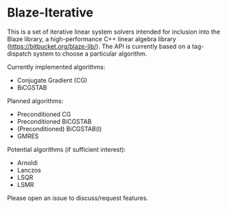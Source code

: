 Blaze-Iterative
===============

This is a set of iterative linear system solvers intended for inclusion 
into the Blaze library, a high-performance C++ linear algebra library
(https://bitbucket.org/blaze-lib/).
The API is currently based on a tag-dispatch system to choose a particular algorithm.

Currently implemented algorithms:
- Conjugate Gradient (CG)
- BiCGSTAB


Planned algorithms:
- Preconditioned CG
- Preconditioned BiCGSTAB
- (Preconditioned) BiCGSTAB(l)
- GMRES

Potential algorithms (if sufficient interest):
- Arnoldi
- Lanczos
- LSQR
- LSMR


Please open an issue to discuss/request features.
